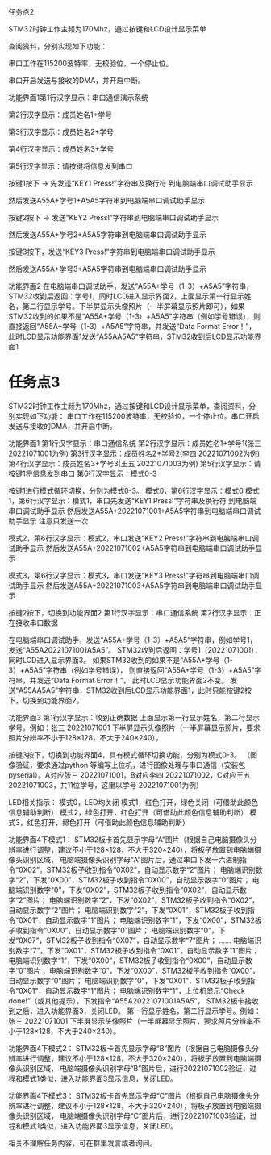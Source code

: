 任务点2

STM32时钟工作主频为170Mhz，通过按键和LCD设计显示菜单

查阅资料，分别实现如下功能：

串口工作在115200波特率，无校验位，一个停止位。

串口开启发送与接收的DMA，并开启中断。

功能界面1第1行汉字显示：串口通信演示系统

第2行汉字显示：成员姓名1+学号

第3行汉字显示：成员姓名2+学号

第4行汉字显示：成员姓名3+学号

第5行汉字显示：请按键将信息发到串口

按键1按下 -> 先发送“KEY1 Press!”字符串及换行符 到电脑端串口调试助手显示 

然后发送A55A+学号1+A5A5字符串到电脑端串口调试助手显示   

按键2按下 -> 发送“KEY2 Press!”字符串到电脑端串口调试助手显示  

然后发送A55A+学号2+A5A5字符串到电脑端串口调试助手显示    

按键3按下，发送“KEY3 Press!”字符串到电脑端串口调试助手显示  

然后发送A55A+学号3+A5A5字符串到电脑端串口调试助手显示    

功能界面2 在电脑端串口调试助手，发送“A55A+学号（1-3）+A5A5”字符串，STM32收到后返回：学号1，同时LCD进入显示界面2，上面显示第一行显示姓名，第二行显示学号。下半屏显示头像照片（一半屏幕显示照片即可），如果STM32收到的如果不是“A55A+学号（1-3）+A5A5”字符串（例如学号错误），则直接返回“A55A+学号（1-3）+A5A5”字符串，并发送“Data Format Error！”，此时LCD显示功能界面1发送“A55AA5A5”字符串，STM32收到后LCD显示功能界面1

# 任务点3
STM32时钟工作主频为170Mhz，通过按键和LCD设计显示菜单，查阅资料，分别实现如下功能：
串口工作在115200波特率，无校验位，一个停止位。串口开启发送与接收的DMA，并开启中断。

功能界面1
第1行汉字显示：串口通信系统
第2行汉字显示：成员姓名1+学号1(张三 20221071001为例)
第3行汉字显示：成员姓名2+学号2(李四 20221071002为例)
第4行汉字显示：成员姓名3+学号3(王五 20221071003为例)
第5行汉字显示：请按键1将信息发到串口
第6行汉字显示：模式0-3

按键1进行模式循环切换，分别为模式0-3。
模式0，第6行汉字显示：模式0
模式1，第6行汉字显示：模式1，串口先发送“KEY1 Press!”字符串及换行符 到电脑端串口调试助手显示
  然后发送A55A+20221071001+A5A5字符串到电脑端串口调试助手显示
  注意只发送一次    

模式2，第6行汉字显示：模式2，串口发送“KEY2 Press!”字符串到电脑端串口调试助手显示
  然后发送A55A+20221071002+A5A5字符串到电脑端串口调试助手显示    

模式3，第6行汉字显示：模式3，串口发送“KEY3 Press!”字符串到电脑端串口调试助手显示
  然后发送A55A+20221071003+A5A5字符串到电脑端串口调试助手显示    

按键2按下，切换到功能界面2 
第1行汉字显示：串口通信系统
第2行汉字显示：正在接收串口数据

在电脑端串口调试助手，发送“A55A+学号（1-3）+A5A5”字符串，例如学号1，发送“A55A20221071001A5A5”。
STM32收到后返回：学号1（20221071001），同时LCD进入显示界面3。
如果STM32收到的如果不是“A55A+学号（1-3）+A5A5”字符串（例如学号错误），
则直接返回“A55A+学号（1-3）+A5A5”字符串，并发送“Data Format Error！”，
此时LCD显示功能界面2不变。
发送“A55AA5A5”字符串，STM32收到后LCD显示功能界面1，此时只能按键2按下，切换到功能界面2。

功能界面3 
第1行汉字显示：收到正确数据
上面显示第一行显示姓名，第二行显示学号。例如：张三 20221071001
下半屏显示头像照片（一半屏幕显示照片，要求照片分辨率不小于128×128，不大于240×240），


按键3按下，切换到功能界面4，具有模式循环切换功能，分别为模式0-3。
（图像验证，要求通过python 等编写上位机，进行图像处理与串口通信（安装包pyserial）。A对应张三 20221071001，B对应李四 20221071002，C对应王五 20221071003，共11位学号，这里以学号 20221071001为例）

LED相关指示：
模式0，LED均关闭
模式1，红色打开，绿色关闭（可借助此颜色信息辅助判断）
模式2，绿色打开，红色打开（可借助此颜色信息辅助判断）
模式3，红色打开，绿色打开（可借助此颜色信息辅助判断）

功能界面4下模式1：
STM32板卡首先显示字母“A”图片（根据自己电脑摄像头分辨率进行调整，建议不小于128×128，不大于320×240），将板子放置到电脑端摄像头识别区域，
电脑端摄像头识别字母“A”图片后，通过串口下发十六进制指令“0X02”。STM32板子收到指令“0X02”，自动显示数字“2”图片；
电脑端识别数字“2”，下发“0X00”，STM32板子收到指令“0X00”，自动显示数字“0”图片；
电脑端识别数字“0”，下发“0X02”，STM32板子收到指令“0X02”，自动显示数字“2”图片；
电脑端识别数字“2”，下发“0X02”，STM32板子收到指令“0X02”，自动显示数字“2”图片；
电脑端识别数字“2”，下发“0X01”，STM32板子收到指令“0X01”，自动显示数字“1”图片；
电脑端识别数字“1”，下发“0X00”，STM32板子收到指令“0X00”，自动显示数字“0”图片；
电脑端识别数字“0”，下发“0X07”，STM32板子收到指令“0X07”，自动显示数字“7”图片；
……
电脑端识别数字“7”，下发“0X01”，STM32板子收到指令“0X01”，自动显示数字“1”图片；
电脑端识别数字“1”，下发“0X00”，STM32板子收到指令“0X00”，自动显示数字“0”图片；
电脑端识别数字“0”，下发“0X00”，STM32板子收到指令“0X00”，自动显示数字“0”图片；
电脑端识别数字“0”，下发“0X01”，STM32板子收到指令“0X01”，自动显示数字“1”图片；
电脑端识别数字“1”，上位机显示“Check done!”（或其他提示），下发指令“A55A20221071001A5A5”，
STM32板卡接收到之后，进入功能界面3，关闭LED。
第一行显示姓名，第二行显示学号。例如：张三 20221071001
下半屏显示头像照片（一半屏幕显示照片，要求照片分辨率不小于128×128，不大于240×240）。

功能界面4下模式2：
STM32板卡首先显示字母“B”图片（根据自己电脑摄像头分辨率进行调整，建议不小于128×128，不大于320×240），将板子放置到电脑端摄像头识别区域，
电脑端摄像头识别字母“B”图片后，进行20221071002验证，过程和模式1类似，进入功能界面3显示信息，关闭LED。

功能界面4下模式3：
STM32板卡首先显示字母“C”图片（根据自己电脑摄像头分辨率进行调整，建议不小于128×128，不大于320×240），将板子放置到电脑端摄像头识别区域，
电脑端摄像头识别字母“C”图片后，进行20221071003验证，过程和模式1类似，进入功能界面3显示信息，关闭LED。

相关不理解任务内容，可在群里发言或者询问。
